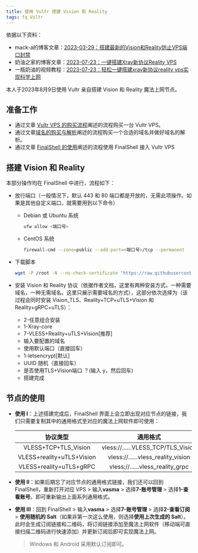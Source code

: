 ```yaml
---
title: 使用 Vultr 搭建 Vision 和 Reality
tags: fq Vultr
---
```


依据以下资料：

- mack-a的博客文章：[2023-03-29：搭建最新的Vision和Reality防止VPS端口封禁](https://www.v2ray-agent.com/archives/1680104902581)
- 奶油之家的博客文章：[2023-07-23：一键搭建Xray新协议Reality VPS](https://naiyous.com/732.html)
- 一瓶奶油的视频教程：[2023-07-23：轻松一键搭建xray新协议reality vps实现科学上网](https://www.youtube.com/watch?v=sVupcPFLvxs&t=256s)

本人于2023年8月9日使用 Vultr 亲自搭建 Vision 和 Reality 魔法上网节点。

## 准备工作

- 通过文章 [Vultr VPS 的购买流程](https://meiting-wang.github.io/2023/08/09/vultr-vps-%E7%9A%84%E8%B4%AD%E4%B9%B0%E6%B5%81%E7%A8%8B.html)阐述的流程购买一台 Vultr VPS。
- 通过文章[域名的购买与解析](https://meiting-wang.github.io/2023/08/09/%E5%9F%9F%E5%90%8D%E7%9A%84%E8%B4%AD%E4%B9%B0%E4%B8%8E%E8%A7%A3%E6%9E%90.html)阐述的流程购买一个合适的域名并做好域名的解析。
- 通过文章 [FinalShell 的使用](https://meiting-wang.github.io/2023/08/09/FinalShell%E7%9A%84%E4%BD%BF%E7%94%A8.html)阐述的流程使用 FinalShell 接入 Vultr VPS

## 搭建 Vision 和 Reality

本部分操作均在 FinalShell 中进行，流程如下：

- 放行端口（一般情况下，默认 443 和 80 端口都是开放的，无需此项操作。如果是其他自定义端口，就需要用到以下命令）

  - Debian 或 Ubuntu 系统

    ```bash
    ufw allow <端口号>
    ```

  - CentOS 系统

    ```bash
    firewall-cmd --zone=public --add-port=<端口号>/tcp --permanent
    ```

- 下载脚本

  ```sh
  wget -P /root -N --no-check-certificate "https://raw.githubusercontent.com/mack-a/v2ray-agent/master/install.sh" && chmod 700 /root/install.sh && /root/install.sh
  ```

- 安装 Vision 和 Reality 协议（依据作者文档，这里有两种安装方式，一种需要域名，一种无需域名。这里只展示需要域名的方式），这部分依次选择为（该过程会同时安装 Vision_TLS、Reality+TCP+uTLS+Vision 和 Reality+gRPC+uTLS）：

  - 2-任意组合安装 
  - 1-Xray-core 
  - 7-VLESS+Reality+uTLS+Vision[推荐] 
  - 输入要配置的域名 
  - 使用默认端口（直接回车）
  - 1-letsencrypt[默认] 
  - UUID 随机（直接回车）
  - 是否使用TLS+Vision端口 ？(输入 y，然后回车) 
  - 搭建完成


## 节点的使用

- **使用 I**：上述搭建完成后，FinalShell 界面上会立即出现对应节点的链接，我们只需要复制其中的通用格式至对应的魔法上网软件即可使用：

  |         协议类型          |              通用格式              |
  | :-----------------------: | :--------------------------------: |
  |   VLESS+TCP+TLS_Vision    | vless://......VLESS_TCP/TLS_Vision |
  | VLESS+reality+uTLS+Vision | vless://......vless_reality_vision |
  |  VLESS+reality+uTLS+gRPC  |  vless://......vless_reality_grpc  |

- **使用 II**：如果后期忘了对应节点的通用格式链接，我们还可以回到 FinalShell，重新打开对应 VPS > 输入**vasma** > 选择**7-账号管理** > 选择**1-查看账号**。即可重新输出上面系列通用格式。

- **使用 III**：回到 FinalShell > 输入**vasma** > 选择**7-账号管理** > 选择**2-查看订阅** > **使用随机的 Salt**（如果非第一次这么使用，则选择**使用上次生成的 Salt**）。此时会生成订阅链接和二维码，将订阅链接添加至魔法上网软件（移动端可直接扫描二维码进行快速添加）并更新订阅后即可实现魔法上网。

  > Windows 和 Android 采用默认订阅即可。



































